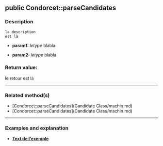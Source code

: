 ## public Condorcet::parseCandidates

### Description    

```php
la description
est là
```

- **param1:** *letype* blabla

- **param2:** *letype* blabla



### Return value:   

le retour
est là


---------------------------------------

### Related method(s)      

* [Condorcet::parseCandidates](Candidate Class/machin.md)    
* [Condorcet::parseCandidates](Candidate Class/machin.md)    

---------------------------------------

### Examples and explanation

* **[Text de l'exemple](link)**    
